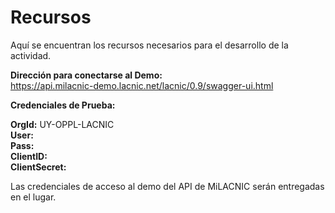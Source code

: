 # Recursos

Aquí se encuentran los recursos necesarios para el desarrollo de la actividad.


**Dirección para conectarse al Demo:**  
https://api.milacnic-demo.lacnic.net/lacnic/0.9/swagger-ui.html

**Credenciales de Prueba:**

**OrgId:** UY-OPPL-LACNIC  
**User:**  
**Pass:**  
**ClientID:**  
**ClientSecret:**  

Las credenciales de acceso al demo del API de MiLACNIC serán entregadas en el lugar.


